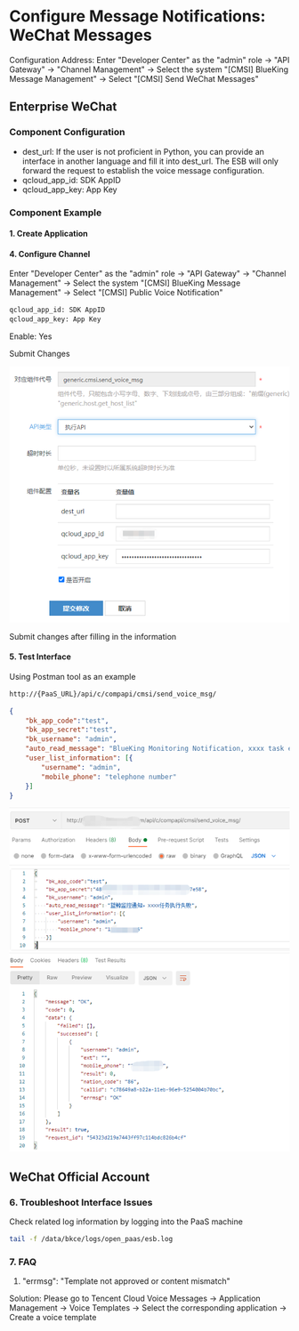 # Configure Message Notifications: WeChat Messages

Configuration Address: Enter "Developer Center" as the "admin" role -> "API Gateway" -> "Channel Management" -> Select the system "[CMSI] BlueKing Message Management" -> Select "[CMSI] Send WeChat Messages"


## Enterprise WeChat


### Component Configuration

- dest_url: If the user is not proficient in Python, you can provide an interface in another language and fill it into dest_url. The ESB will only forward the request to establish the voice message configuration.
- qcloud_app_id: SDK AppID
- qcloud_app_key: App Key

### Component Example


#### 1. Create Application

#### 4. Configure Channel

Enter "Developer Center" as the "admin" role -> "API Gateway" -> "Channel Management" -> Select the system "[CMSI] BlueKing Message Management" -> Select "[CMSI] Public Voice Notification"

```bash
qcloud_app_id: SDK AppID
qcloud_app_key: App Key
```

Enable: Yes

Submit Changes

![-w2021](../assets/2020040720315877.png)

Submit changes after filling in the information

#### 5. Test Interface

Using Postman tool as an example

```bash
http://{PaaS_URL}/api/c/compapi/cmsi/send_voice_msg/
```

```json
{
    "bk_app_code":"test",
    "bk_app_secret":"test",
    "bk_username": "admin",
    "auto_read_message": "BlueKing Monitoring Notification, xxxx task execution failed",
    "user_list_information": [{
        "username": "admin",
        "mobile_phone": "telephone number"
    }]
}
```

![-w2021](../assets/send_voice_msg03.png)


## WeChat Official Account








### 6. Troubleshoot Interface Issues

Check related log information by logging into the PaaS machine

```bash
tail -f /data/bkce/logs/open_paas/esb.log
```

### 7. FAQ

1. "errmsg": "Template not approved or content mismatch"

Solution: Please go to Tencent Cloud Voice Messages -> Application Management -> Voice Templates -> Select the corresponding application -> Create a voice template